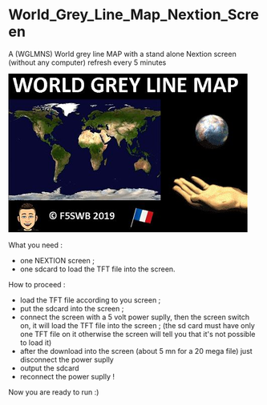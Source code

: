 # World_Grey_Line_Map_Nextion_Screen
A (WGLMNS) World grey line MAP with a stand alone Nextion screen (without any computer) refresh every 5 minutes


<img src = "https://github.com/f5swb/greyline-Nextion-screen/blob/master/Capture%20boot.JPG" title = "Nextion greline boot">


What you need :
- one NEXTION screen ;
- one sdcard to load the TFT file into the screen. 

How to proceed :
- load the TFT file according to you screen ;
- put the sdcard into the screen ;
- connect the screen with a 5 volt power suplly, then the screen switch on, it will load the TFT file into the screen ;
(the sd card must have only one TFT file on it otherwise the screen will tell you that it's not possible to load it)
- after the download into the screen (about 5 mn for a 20 mega file) just disconnect the power suplly
- output the sdcard
- reconnect the power suplly ! 

Now you are ready to run :)

